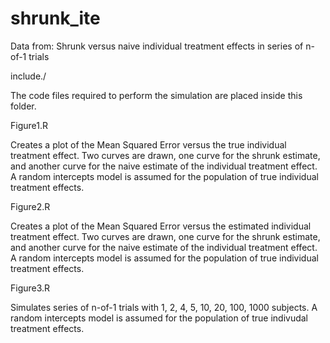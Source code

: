 # shrunk_ite
Data from: Shrunk versus naive individual treatment effects in series of n-of-1 trials

include./

The code files required to perform the simulation are placed inside this folder.

Figure1.R

Creates a plot of the Mean Squared Error versus the true individual treatment effect. Two curves are drawn, one curve for the shrunk estimate, and another curve for the naive estimate of the individual treatment effect. A random intercepts model is assumed for the population of true individual treatment effects.

Figure2.R

Creates a plot of the Mean Squared Error versus the estimated individual treatment effect. Two curves are drawn, one curve for the shrunk estimate, and another curve for the naive estimate of the individual treatment effect. A random intercepts model is assumed for the population of true individual treatment effects.

Figure3.R

Simulates series of n-of-1 trials with 1, 2, 4, 5, 10, 20, 100, 1000 subjects. A random intercepts model is assumed for the population of true indivudal treatment effects.
